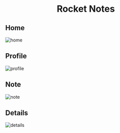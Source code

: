 <h1 align="center">Rocket Notes</h1>

## Home
![home](https://user-images.githubusercontent.com/72468926/206939244-ab346d34-7481-4b52-ad81-a26233ac87e2.png)

## Profile
![profile](https://user-images.githubusercontent.com/72468926/206939241-213b7b0a-38be-4558-bf0c-a569b614e591.png)

## Note
![note](https://user-images.githubusercontent.com/72468926/206939242-269bd83a-0477-4e98-94f8-c6e035561687.png)

## Details
![details](https://user-images.githubusercontent.com/72468926/206939247-1c17e6c4-040d-473f-88c1-5d86941df35b.png)
